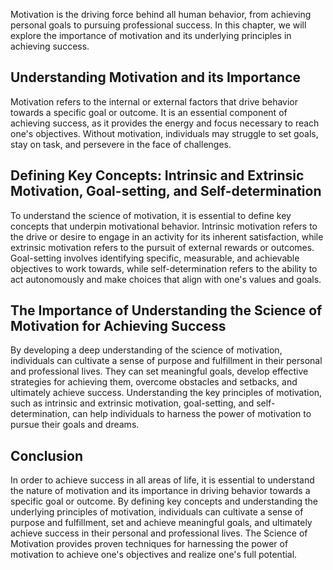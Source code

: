 
Motivation is the driving force behind all human behavior, from achieving personal goals to pursuing professional success. In this chapter, we will explore the importance of motivation and its underlying principles in achieving success.

Understanding Motivation and its Importance
-------------------------------------------

Motivation refers to the internal or external factors that drive behavior towards a specific goal or outcome. It is an essential component of achieving success, as it provides the energy and focus necessary to reach one's objectives. Without motivation, individuals may struggle to set goals, stay on task, and persevere in the face of challenges.

Defining Key Concepts: Intrinsic and Extrinsic Motivation, Goal-setting, and Self-determination
-----------------------------------------------------------------------------------------------

To understand the science of motivation, it is essential to define key concepts that underpin motivational behavior. Intrinsic motivation refers to the drive or desire to engage in an activity for its inherent satisfaction, while extrinsic motivation refers to the pursuit of external rewards or outcomes. Goal-setting involves identifying specific, measurable, and achievable objectives to work towards, while self-determination refers to the ability to act autonomously and make choices that align with one's values and goals.

The Importance of Understanding the Science of Motivation for Achieving Success
-------------------------------------------------------------------------------

By developing a deep understanding of the science of motivation, individuals can cultivate a sense of purpose and fulfillment in their personal and professional lives. They can set meaningful goals, develop effective strategies for achieving them, overcome obstacles and setbacks, and ultimately achieve success. Understanding the key principles of motivation, such as intrinsic and extrinsic motivation, goal-setting, and self-determination, can help individuals to harness the power of motivation to pursue their goals and dreams.

Conclusion
----------

In order to achieve success in all areas of life, it is essential to understand the nature of motivation and its importance in driving behavior towards a specific goal or outcome. By defining key concepts and understanding the underlying principles of motivation, individuals can cultivate a sense of purpose and fulfillment, set and achieve meaningful goals, and ultimately achieve success in their personal and professional lives. The Science of Motivation provides proven techniques for harnessing the power of motivation to achieve one's objectives and realize one's full potential.
